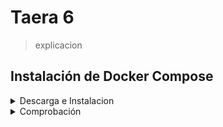 # Taera 6

>explicacion

## Instalación de Docker Compose 

<details>
 <summary>Descarga e Instalacion</summary>
<br>

```bash
sudo apt install docker-compose
```
 
</details>

<details>
 <summary>Comprobación</summary>
<br>

```bash
docker compose version
```

</details>

